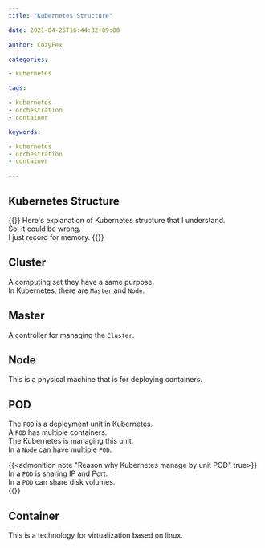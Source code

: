 ```yaml
---
title: "Kubernetes Structure"

date: 2021-04-25T16:44:32+09:00

author: CozyFex

categories:

- kubernetes

tags:

- kubernetes
- orchestration
- container

keywords:

- kubernetes
- orchestration
- container

---
```


## Kubernetes Structure

{{<admonition note>}}
Here's explanation of Kubernetes structure that I understand.\
So, it could be wrong.\
I just record for memory.
{{</admonition>}}

## Cluster

A computing set they have a same purpose.\
In Kubernetes, there are `Master` and `Node`.

## Master

A controller for managing the `Cluster`.

## Node

This is a physical machine that is for deploying containers.

## POD

The `POD` is a deployment unit in Kubernetes.\
A `POD` has multiple containers.\
The Kubernetes is managing this unit.\
In a `Node` can have multiple `POD`.

{{<admonition note "Reason why Kubernetes manage by unit POD" true>}}  
In a `POD` is sharing IP and Port.  
In a `POD` can share disk volumes.  
{{</admonition>}}

## Container

This is a technology for virtualization based on linux.

